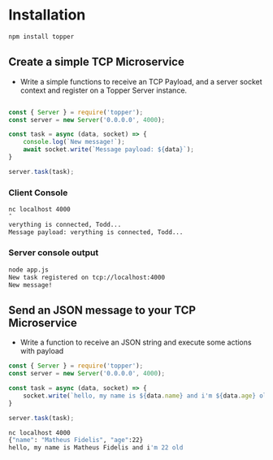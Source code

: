 
# Installation

```bash
npm install topper
```

## Create a simple TCP Microservice

* Write a simple functions to receive an TCP Payload, and a server socket context and register on a Topper Server instance.

```javascript

const { Server } = require('topper');
const server = new Server('0.0.0.0', 4000);

const task = async (data, socket) => {
    console.log(`New message!`);
    await socket.write(`Message payload: ${data}`);
}

server.task(task);

```

### Client Console

```bash
nc localhost 4000
ˆ
verything is connected, Todd...
Message payload: verything is connected, Todd...
```

### Server console output 

```bash
node app.js
New task registered on tcp://localhost:4000
New message!
```

## Send an JSON message to your TCP Microservice 

* Write a function to receive an JSON string and execute some actions with payload

```javascript
const { Server } = require('topper');
const server = new Server('0.0.0.0', 4000);

const task = async (data, socket) => {
    socket.write(`hello, my name is ${data.name} and i'm ${data.age} old\n`);
}

server.task(task);

```

```bash
nc localhost 4000
{"name": "Matheus Fidelis", "age":22}
hello, my name is Matheus Fidelis and i'm 22 old
```